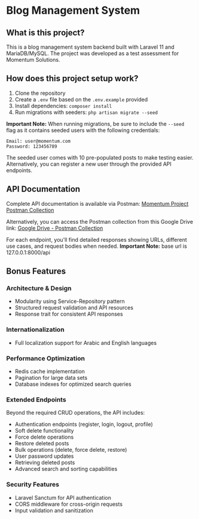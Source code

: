# Blog Management System

## What is this project?
This is a blog management system backend built with Laravel 11 and MariaDB/MySQL. The project was developed as a test assessment for Momentum Solutions.

## How does this project setup work?
1. Clone the repository
2. Create a `.env` file based on the `.env.example` provided
3. Install dependencies: `composer install`
4. Run migrations with seeders: `php artisan migrate --seed`

**Important Note:** When running migrations, be sure to include the `--seed` flag as it contains seeded users with the following credentials:
```
Email: user@momentum.com
Password: 123456789
```

The seeded user comes with 10 pre-populated posts to make testing easier. Alternatively, you can register a new user through the provided API endpoints.

## API Documentation
Complete API documentation is available via Postman:
[Momentum Project Postman Collection](https://www.postman.com/martian-shadow-736975/momentum-project)

Alternatively, you can access the Postman collection from this Google Drive link:
[Google Drive - Postman Collection](https://drive.google.com/drive/folders/1y7doejn-Ugq7EphsjLld06-0HqWTggyx?usp=sharing)

For each endpoint, you'll find detailed responses showing URLs, different use cases, and request bodies when needed.
**Important Note:** base url is 127.0.0.1:8000/api

## Bonus Features
### Architecture & Design
- Modularity using Service-Repository pattern
- Structured request validation and API resources
- Response trait for consistent API responses

### Internationalization
- Full localization support for Arabic and English languages

### Performance Optimization
- Redis cache implementation
- Pagination for large data sets
- Database indexes for optimized search queries

### Extended Endpoints
Beyond the required CRUD operations, the API includes:
- Authentication endpoints (register, login, logout, profile)
- Soft delete functionality
- Force delete operations
- Restore deleted posts
- Bulk operations (delete, force delete, restore)
- User password updates
- Retrieving deleted posts
- Advanced search and sorting capabilities

### Security Features
- Laravel Sanctum for API authentication
- CORS middleware for cross-origin requests
- Input validation and sanitization

